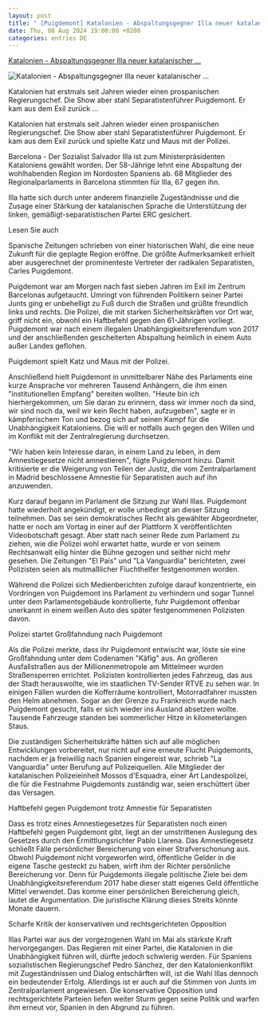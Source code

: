 ```yaml
---
layout: post
title: " [Puigdemont] Katalonien - Abspaltungsgegner Illa neuer katalanischer ..."
date: Thu, 08 Aug 2024 19:00:00 +0200
categories: entries DE
---
```

[Katalonien - Abspaltungsgegner Illa neuer katalanischer ...](https://www.schwarzwaelder-bote.de/inhalt.katalonien-separatismus-separatist-puigdemont-nach-spanien-zurueckgekehrt.50b13286-ac51-45db-9c76-2a4d18c3c459.html)

![Katalonien - Abspaltungsgegner Illa neuer katalanischer ...](https://www.schwarzwaelder-bote.de/media.media.69c18e76-4194-4e3f-a373-c026e16575f0.16x9_1024.jpg)

Katalonien hat erstmals seit Jahren wieder einen prospanischen Regierungschef. Die Show aber stahl Separatistenführer Puigdemont. Er kam aus dem Exil zurück ...

Katalonien hat erstmals seit Jahren wieder einen prospanischen Regierungschef. Die Show aber stahl Separatistenführer Puigdemont. Er kam aus dem Exil zurück und spielte Katz und Maus mit der Polizei.

Barcelona - Der Sozialist Salvador Illa ist zum Ministerpräsidenten Kataloniens gewählt worden. Der 58-Jährige lehnt eine Abspaltung der wohlhabenden Region im Nordosten Spaniens ab. 68 Mitglieder des Regionalparlaments in Barcelona stimmten für Illa, 67 gegen ihn.

Illa hatte sich durch unter anderem finanzielle Zugeständnisse und die Zusage einer Stärkung der katalanischen Sprache die Unterstützung der linken, gemäßigt-separatistischen Partei ERC gesichert.

Lesen Sie auch

Spanische Zeitungen schrieben von einer historischen Wahl, die eine neue Zukunft für die geplagte Region eröffne. Die größte Aufmerksamkeit erhielt aber ausgerechnet der prominenteste Vertreter der radikalen Separatisten, Carles Puigdemont.

Puigdemont war am Morgen nach fast sieben Jahren im Exil im Zentrum Barcelonas aufgetaucht. Umringt von führenden Politikern seiner Partei Junts ging er unbehelligt zu Fuß durch die Straßen und grüßte freundlich links und rechts. Die Polizei, die mit starken Sicherheitskräften vor Ort war, griff nicht ein, obwohl ein Haftbefehl gegen den 61-Jährigen vorliegt. Puigdemont war nach einem illegalen Unabhängigkeitsreferendum von 2017 und der anschließenden gescheiterten Abspaltung heimlich in einem Auto außer Landes geflohen.

Puigdemont spielt Katz und Maus mit der Polizei.

Anschließend hielt Puigdemont in unmittelbarer Nähe des Parlaments eine kurze Ansprache vor mehreren Tausend Anhängern, die ihm einen "institutionellen Empfang" bereiten wollten. "Heute bin ich hierhergekommen, um Sie daran zu erinnern, dass wir immer noch da sind, wir sind noch da, weil wir kein Recht haben, aufzugeben", sagte er in kämpferischem Ton und bezog sich auf seinen Kampf für die Unabhängigkeit Kataloniens. Die will er notfalls auch gegen den Willen und im Konflikt mit der Zentralregierung durchsetzen.

"Wir haben kein Interesse daran, in einem Land zu leben, in dem Amnestiegesetze nicht amnestieren", fügte Puigdemont hinzu. Damit kritisierte er die Weigerung von Teilen der Justiz, die vom Zentralparlament in Madrid beschlossene Amnestie für Separatisten auch auf ihn anzuwenden.

Kurz darauf begann im Parlament die Sitzung zur Wahl Illas. Puigdemont hatte wiederholt angekündigt, er wolle unbedingt an dieser Sitzung teilnehmen. Das sei sein demokratisches Recht als gewählter Abgeordneter, hatte er noch am Vortag in einer auf der Plattform X veröffentlichten Videobotschaft gesagt. Aber statt nach seiner Rede zum Parlament zu ziehen, wie die Polizei wohl erwartet hatte, wurde er von seinem Rechtsanwalt eilig hinter die Bühne gezogen und seither nicht mehr gesehen. Die Zeitungen "El País" und "La Vanguardia" berichteten, zwei Polizisten seien als mutmaßlicher Fluchthelfer festgenommen worden.

Während die Polizei sich Medienberichten zufolge darauf konzentrierte, ein Vordringen von Puigdemont ins Parlament zu verhindern und sogar Tunnel unter dem Parlamentsgebäude kontrollierte, fuhr Puigdemont offenbar unerkannt in einem weißen Auto des später festgenommenen Polizisten davon.

Polizei startet Großfahndung nach Puigdemont

Als die Polizei merkte, dass ihr Puigdemont entwischt war, löste sie eine Großfahndung unter dem Codenamen "Käfig" aus. An größeren Ausfallstraßen aus der Millionenmetropole am Mittelmeer wurden Straßensperren errichtet. Polizisten kontrollierten jedes Fahrzeug, das aus der Stadt herauswollte, wie im staatlichen TV-Sender RTVE zu sehen war. In einigen Fällen wurden die Kofferräume kontrolliert, Motorradfahrer mussten den Helm abnehmen. Sogar an der Grenze zu Frankreich wurde nach Puigdemont gesucht, falls er sich wieder ins Ausland absetzen wollte. Tausende Fahrzeuge standen bei sommerlicher Hitze in kilometerlangen Staus.

Die zuständigen Sicherheitskräfte hätten sich auf alle möglichen Entwicklungen vorbereitet, nur nicht auf eine erneute Flucht Puigdemonts, nachdem er ja freiwillig nach Spanien eingereist war, schrieb "La Vanguardia" unter Berufung auf Polizeiquellen. Alle Mitglieder der katalanischen Polizeieinheit Mossos d'Esquadra, einer Art Landespolizei, die für die Festnahme Puigdemonts zuständig war, seien erschüttert über das Versagen.

Haftbefehl gegen Puigdemont trotz Amnestie für Separatisten

Dass es trotz eines Amnestiegesetzes für Separatisten noch einen Haftbefehl gegen Puigdemont gibt, liegt an der umstrittenen Auslegung des Gesetzes durch den Ermittlungsrichter Pablo Llarena. Das Amnestiegesetz schließt Fälle persönlicher Bereicherung von einer Strafverschonung aus. Obwohl Puigdemont nicht vorgeworfen wird, öffentliche Gelder in die eigene Tasche gesteckt zu haben, wirft ihm der Richter persönliche Bereicherung vor. Denn für Puigdemonts illegale politische Ziele bei dem Unabhängigkeitsreferendum 2017 habe dieser statt eigenes Geld öffentliche Mittel verwendet. Das komme einer persönlichen Bereicherung gleich, lautet die Argumentation. Die juristische Klärung dieses Streits könnte Monate dauern.

Scharfe Kritik der konservativen und rechtsgerichteten Opposition

Illas Partei war aus der vorgezogenen Wahl im Mai als stärkste Kraft hervorgegangen. Das Regieren mit einer Partei, die Katalonien in die Unabhängigkeit führen will, dürfte jedoch schwierig werden. Für Spaniens sozialistischen Regierungschef Pedro Sánchez, der den Katalonienkonflikt mit Zugeständnissen und Dialog entschärften will, ist die Wahl Illas dennoch ein bedeutender Erfolg. Allerdings ist er auch auf die Stimmen von Junts im Zentralparlament angewiesen. Die konservative Opposition und rechtsgerichtete Parteien liefen weiter Sturm gegen seine Politik und warfen ihm erneut vor, Spanien in den Abgrund zu führen.

